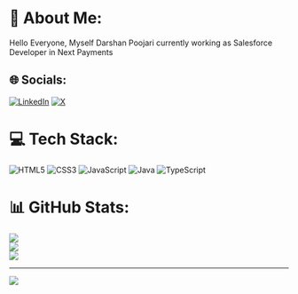 # 💫 About Me:
Hello Everyone, Myself Darshan Poojari currently working as Salesforce Developer in Next Payments


## 🌐 Socials:
[![LinkedIn](https://img.shields.io/badge/LinkedIn-%230077B5.svg?logo=linkedin&logoColor=white)](https://linkedin.com/in/https://www.linkedin.com/in/darshanpoojari/) [![X](https://img.shields.io/badge/X-black.svg?logo=X&logoColor=white)](https://x.com/https://x.com/poojarixdarshan) 

# 💻 Tech Stack:
![HTML5](https://img.shields.io/badge/html5-%23E34F26.svg?style=for-the-badge&logo=html5&logoColor=white) ![CSS3](https://img.shields.io/badge/css3-%231572B6.svg?style=for-the-badge&logo=css3&logoColor=white) ![JavaScript](https://img.shields.io/badge/javascript-%23323330.svg?style=for-the-badge&logo=javascript&logoColor=%23F7DF1E) ![Java](https://img.shields.io/badge/java-%23ED8B00.svg?style=for-the-badge&logo=openjdk&logoColor=white) ![TypeScript](https://img.shields.io/badge/typescript-%23007ACC.svg?style=for-the-badge&logo=typescript&logoColor=white)
# 📊 GitHub Stats:
![](https://github-readme-stats.vercel.app/api?username=poojarixdarshan&theme=blue-green&hide_border=false&include_all_commits=false&count_private=false)<br/>
![](https://github-readme-streak-stats.herokuapp.com/?user=poojarixdarshan&theme=blue-green&hide_border=false)<br/>
![](https://github-readme-stats.vercel.app/api/top-langs/?username=poojarixdarshan&theme=blue-green&hide_border=false&include_all_commits=false&count_private=false&layout=compact)

---
[![](https://visitcount.itsvg.in/api?id=poojarixdarshan&icon=0&color=0)](https://visitcount.itsvg.in)

<!-- Proudly created with GPRM ( https://gprm.itsvg.in ) -->
